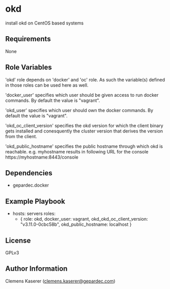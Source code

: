 okd
=========

install okd on CentOS based systems

Requirements
------------

None

Role Variables
--------------

'okd' role depends on 'docker' and 'oc' role. As such the variable(s) defined in those
roles can be used here as well.

'docker_user' specifies which user should be given access to run docker commands.
By default the value is "vagrant".

'okd_user' specifies which user should own the  docker commands.
By default the value is "vagrant".

'okd_oc_client_version' specifies the okd version for which the client binary gets
installed and conesquently the cluster version that derives the version from the
client.

'okd_public_hostname' specifies the public hostname through which okd is reachable.
e.g. myhostname results in following URL for the console
https://myhostname:8443/console

Dependencies
------------

- gepardec.docker

Example Playbook
----------------
- hosts: servers
  roles:
  - { role: okd, docker_user: vagrant,  okd_okd_oc_client_version: "v3.11.0-0cbc58b", okd_public_hostname: localhost }

License
-------

GPLv3

Author Information
------------------

Clemens Kaserer (clemens.kaserer@gepardec.com)